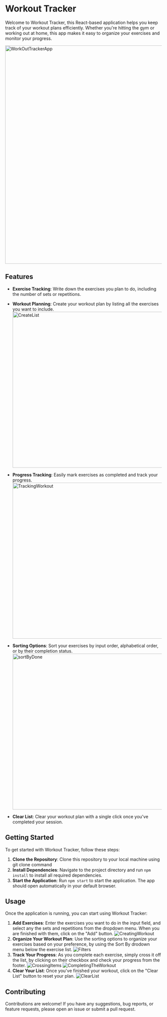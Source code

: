 # Workout Tracker

Welcome to Workout Tracker, this React-based application helps you keep track of your workout plans efficiently. Whether you're hitting the gym or working out at home, this app makes it easy to organize your exercises and monitor your progress.

<img width="700" alt="WorkOutTrackerApp" src="https://github.com/MelisDilisen/lotr-menu/assets/87231771/0b9e8c47-3d36-42f9-8cd7-77996ca05fc1">

## Features

- **Exercise Tracking**: Write down the exercises you plan to do, including the number of sets or repetitions.
- **Workout Planning**: Create your workout plan by listing all the exercises you want to include.
  <img width="500" alt="CreateList" src="https://github.com/MelisDilisen/lotr-menu/assets/87231771/6148adb1-03b6-416b-a71f-08c50716fec5">
- **Progress Tracking**: Easily mark exercises as completed and track your progress.
  <img width="500" alt="TrackingWorkout" src="https://github.com/MelisDilisen/lotr-menu/assets/87231771/b6146d1a-61fd-4c2e-8766-1fffe29c7b21">
- **Sorting Options**: Sort your exercises by input order, alphabetical order, or by their completion status.
  <img width="500" alt="sortByDone" src="https://github.com/MelisDilisen/lotr-menu/assets/87231771/8ccb779c-331a-4250-8eb8-425eb3c7729f">

- **Clear List**: Clear your workout plan with a single click once you've completed your session.

## Getting Started

To get started with Workout Tracker, follow these steps:

1. **Clone the Repository**: Clone this repository to your local machine using git clone command
2. **Install Dependencies**: Navigate to the project directory and run `npm install` to install all required dependencies.
3. **Start the Application**: Run `npm start` to start the application. The app should open automatically in your default browser.

## Usage

Once the application is running, you can start using Workout Tracker:

1. **Add Exercises**: Enter the exercises you want to do in the input field, and select any the sets and repetitions from the dropdown menu. When you are finished with them, click on the "Add" button.
   ![CreatingWorkout](https://github.com/MelisDilisen/lotr-menu/assets/87231771/41a10a5a-686b-4552-8583-b4b412d3ae2d)
2. **Organize Your Workout Plan**: Use the sorting options to organize your exercises based on your preference, by using the Sort By drodown menu below the exercise list.
   ![Filters](https://github.com/MelisDilisen/lotr-menu/assets/87231771/821b59c0-22b3-4616-bc77-493377540d53)
3. **Track Your Progress**: As you complete each exercise, simply cross it off the list, by clicking on their checkbox and check your progress from the footer.
   ![CrossingItems](https://github.com/MelisDilisen/lotr-menu/assets/87231771/1a858db2-4e84-4816-83d2-b8c2d07a29c9)
   ![CompletingTheWorkout](https://github.com/MelisDilisen/lotr-menu/assets/87231771/564d7a2f-ea6e-4f4b-bd76-4661c79988dd)
4. **Clear Your List**: Once you've finished your workout, click on the "Clear List" button to reset your plan.
   ![ClearList](https://github.com/MelisDilisen/lotr-menu/assets/87231771/d89f96a0-667f-4c21-a0b3-ff5df4ac9110)

## Contributing

Contributions are welcome! If you have any suggestions, bug reports, or feature requests, please open an issue or submit a pull request.
